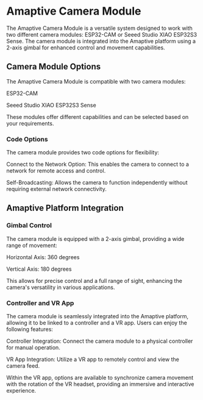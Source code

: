 # Amaptive Camera Module
The Amaptive Camera Module is a versatile system designed to work with two different camera modules: ESP32-CAM or Seeed Studio XIAO ESP32S3 Sense. The camera module is integrated into the Amaptive platform using a 2-axis gimbal for enhanced control and movement capabilities.


## Camera Module Options
The Amaptive Camera Module is compatible with two camera modules:

ESP32-CAM

Seeed Studio XIAO ESP32S3 Sense

These modules offer different capabilities and can be selected based on your requirements.

### Code Options
The camera module provides two code options for flexibility:

Connect to the Network Option: This enables the camera to connect to a network for remote access and control.

Self-Broadcasting: Allows the camera to function independently without requiring external network connectivity.


## Amaptive Platform Integration

### Gimbal Control
The camera module is equipped with a 2-axis gimbal, providing a wide range of movement:

Horizontal Axis: 360 degrees

Vertical Axis: 180 degrees

This allows for precise control and a full range of sight, enhancing the camera's versatility in various applications.

### Controller and VR App
The camera module is seamlessly integrated into the Amaptive platform, allowing it to be linked to a controller and a VR app. Users can enjoy the following features:

Controller Integration: Connect the camera module to a physical controller for manual operation.

VR App Integration: Utilize a VR app to remotely control and view the camera feed.

Within the VR app, options are available to synchronize camera movement with the rotation of the VR headset, providing an immersive and interactive experience.
